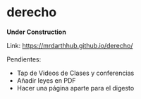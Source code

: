 # derecho

**Under Construction**

Link: https://mrdarthhub.github.io/derecho/ 


Pendientes:
- Tap de Videos de Clases y conferencias 
- Añadir leyes en PDF
- Hacer una página aparte para el digesto